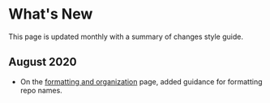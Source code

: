 # What's New

This page is updated monthly with a summary of changes style guide. 

## August 2020
* On the [formatting and organization](https://github.com/department-of-veterans-affairs/va.gov-team/blob/master/platform/documentation/style-guide/formatting-and-organization.md) page, added guidance for formatting repo names.
